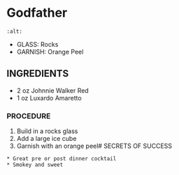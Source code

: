# Godfather

```{image} ../images/
:alt: 
```

* GLASS: Rocks
* GARNISH: Orange Peel

## INGREDIENTS
* 2 oz  Johnnie Walker Red
* 1 oz  Luxardo Amaretto

### PROCEDURE
1. Build in a rocks glass
2. Add a large ice cube
3. Garnish with an orange peel# SECRETS OF SUCCESS

```{note}
* Great pre or post dinner cocktail
* Smokey and sweet
```
